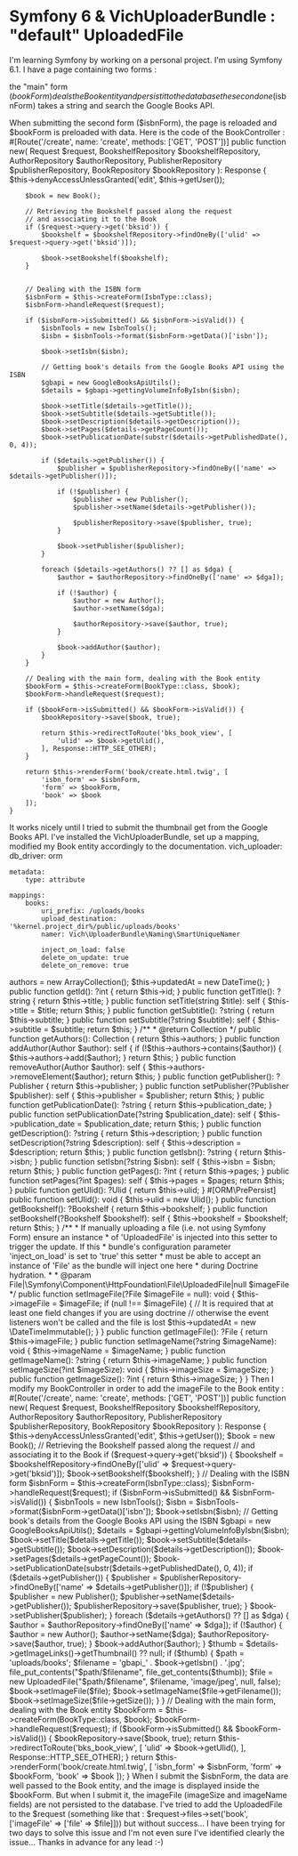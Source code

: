 
# Symfony 6 & VichUploaderBundle : "default" UploadedFile

I'm learning Symfony by working on a personal project. I'm using Symfony 6.1.
I have a page containing two forms :

the "main" form ($bookForm) deals the Book entity and persist it to the database
the second one ($isbnForm) takes a string and search the Google Books API.

When submitting the second form ($isbnForm), the page is reloaded and $bookForm is preloaded with data.
Here is the code of the BookController :
    #[Route('/create', name: 'create', methods: ['GET', 'POST'])]
    public function new(
        Request $request,
        BookshelfRepository $bookshelfRepository,
        AuthorRepository $authorRepository,
        PublisherRepository $publisherRepository,
        BookRepository $bookRepository
    ): Response {
        $this->denyAccessUnlessGranted('edit', $this->getUser());

        $book = new Book();

        // Retrieving the Bookshelf passed along the request
        // and associating it to the Book
        if ($request->query->get('bksid')) {
            $bookshelf = $bookshelfRepository->findOneBy(['ulid' => $request->query->get('bksid')]);

            $book->setBookshelf($bookshelf);
        }


        // Dealing with the ISBN form
        $isbnForm = $this->createForm(IsbnType::class);
        $isbnForm->handleRequest($request);

        if ($isbnForm->isSubmitted() && $isbnForm->isValid()) {
            $isbnTools = new IsbnTools();
            $isbn = $isbnTools->format($isbnForm->getData()['isbn']);

            $book->setIsbn($isbn);

            // Getting book's details from the Google Books API using the ISBN
            $gbapi = new GoogleBooksApiUtils();
            $details = $gbapi->gettingVolumeInfoByIsbn($isbn);

            $book->setTitle($details->getTitle());
            $book->setSubtitle($details->getSubtitle());
            $book->setDescription($details->getDescription());
            $book->setPages($details->getPageCount());
            $book->setPublicationDate(substr($details->getPublishedDate(), 0, 4));

            if ($details->getPublisher()) {
                $publisher = $publisherRepository->findOneBy(['name' => $details->getPublisher()]);

                if (!$publisher) {
                    $publisher = new Publisher();
                    $publisher->setName($details->getPublisher());

                    $publisherRepository->save($publisher, true);
                }

                $book->setPublisher($publisher);
            }

            foreach ($details->getAuthors() ?? [] as $dga) {
                $author = $authorRepository->findOneBy(['name' => $dga]);

                if (!$author) {
                    $author = new Author();
                    $author->setName($dga);

                    $authorRepository->save($author, true);
                }

                $book->addAuthor($author);
            }
        }

        // Dealing with the main form, dealing with the Book entity
        $bookForm = $this->createForm(BookType::class, $book);
        $bookForm->handleRequest($request);

        if ($bookForm->isSubmitted() && $bookForm->isValid()) {
            $bookRepository->save($book, true);

            return $this->redirectToRoute('bks_book_view', [
                'ulid' => $book->getUlid(),
            ], Response::HTTP_SEE_OTHER);
        }

        return $this->renderForm('book/create.html.twig', [
            'isbn_form' => $isbnForm,
            'form' => $bookForm,
            'book' => $book
        ]);
    }

It works nicely until I tried to submit the thumbnail get from the Google Books API.
I've installed the VichUploaderBundle, set up a mapping, modified my Book entity accordingly to the documentation.
vich_uploader:
    db_driver: orm

    metadata:
        type: attribute

    mappings:
        books:
            uri_prefix: /uploads/books
            upload_destination: '%kernel.project_dir%/public/uploads/books'
            namer: Vich\UploaderBundle\Naming\SmartUniqueNamer

            inject_on_load: false
            delete_on_update: true
            delete_on_remove: true

<?php

namespace App\Entity;

use App\Repository\BookRepository;
use DateTime;
use Doctrine\Common\Collections\ArrayCollection;
use Doctrine\Common\Collections\Collection;
use Doctrine\DBAL\Types\Types;
use Doctrine\ORM\Mapping as ORM;
use Symfony\Component\HttpFoundation\File\File;
use Symfony\Component\Uid\Ulid;
use Vich\UploaderBundle\Mapping\Annotation\Uploadable;
use Vich\UploaderBundle\Mapping\Annotation\UploadableField;

#[ORM\Entity(repositoryClass: BookRepository::class)]
#[ORM\HasLifecycleCallbacks]
#[Uploadable]
class Book
{
    #[ORM\Id]
    #[ORM\GeneratedValue]
    #[ORM\Column]
    private ?int $id = null;

    #[ORM\Column(length: 255)]
    private ?string $title = null;

    #[ORM\Column(length: 255, nullable: true)]
    private ?string $subtitle = null;

    #[ORM\ManyToMany(targetEntity: Author::class, inversedBy: 'books')]
    private Collection $authors;

    #[ORM\ManyToOne(inversedBy: 'books')]
    #[ORM\JoinColumn(nullable: false)]
    private ?Publisher $publisher = null;

    #[ORM\Column(length: 4, nullable: true)]
    private ?string $publication_date = null;

    #[ORM\Column(type: Types::TEXT, nullable: true)]
    private ?string $description = null;

    #[ORM\Column(length: 13, nullable: true)]
    private ?string $isbn = null;

    #[ORM\Column(nullable: true)]
    private ?int $pages = null;

    #[ORM\Column(type: 'ulid')]
    private ?Ulid $ulid = null;

    #[ORM\ManyToOne(inversedBy: 'books')]
    #[ORM\JoinColumn(nullable: false)]
    private ?Bookshelf $bookshelf = null;

    #[UploadableField(mapping: 'books', fileNameProperty: 'imageName', size: 'imageSize')]
    private ?File $imageFile = null;

    #[ORM\Column(type: 'string', nullable: true)]
    private ?string $imageName = null;

    #[ORM\Column(type: 'integer', nullable: true)]
    private ?int $imageSize = null;

    #[ORM\Column(type: 'datetime')]
    private ?\DateTimeInterface $updatedAt = null;

    public function __construct()
    {
        $this->authors = new ArrayCollection();
        $this->updatedAt = new DateTime();
    }

    public function getId(): ?int
    {
        return $this->id;
    }

    public function getTitle(): ?string
    {
        return $this->title;
    }

    public function setTitle(string $title): self
    {
        $this->title = $title;

        return $this;
    }

    public function getSubtitle(): ?string
    {
        return $this->subtitle;
    }

    public function setSubtitle(?string $subtitle): self
    {
        $this->subtitle = $subtitle;

        return $this;
    }

    /**
     * @return Collection<int, Author>
     */
    public function getAuthors(): Collection
    {
        return $this->authors;
    }

    public function addAuthor(Author $author): self
    {
        if (!$this->authors->contains($author)) {
            $this->authors->add($author);
        }

        return $this;
    }

    public function removeAuthor(Author $author): self
    {
        $this->authors->removeElement($author);

        return $this;
    }

    public function getPublisher(): ?Publisher
    {
        return $this->publisher;
    }

    public function setPublisher(?Publisher $publisher): self
    {
        $this->publisher = $publisher;

        return $this;
    }

    public function getPublicationDate(): ?string
    {
        return $this->publication_date;
    }

    public function setPublicationDate(?string $publication_date): self
    {
        $this->publication_date = $publication_date;

        return $this;
    }

    public function getDescription(): ?string
    {
        return $this->description;
    }

    public function setDescription(?string $description): self
    {
        $this->description = $description;

        return $this;
    }

    public function getIsbn(): ?string
    {
        return $this->isbn;
    }

    public function setIsbn(?string $isbn): self
    {
        $this->isbn = $isbn;

        return $this;
    }

    public function getPages(): ?int
    {
        return $this->pages;
    }

    public function setPages(?int $pages): self
    {
        $this->pages = $pages;

        return $this;
    }

    public function getUlid(): ?Ulid
    {
        return $this->ulid;
    }

    #[ORM\PrePersist]
    public function setUlid(): void
    {
        $this->ulid = new Ulid();
    }

    public function getBookshelf(): ?Bookshelf
    {
        return $this->bookshelf;
    }

    public function setBookshelf(?Bookshelf $bookshelf): self
    {
        $this->bookshelf = $bookshelf;

        return $this;
    }

    /**
     * If manually uploading a file (i.e. not using Symfony Form) ensure an instance
     * of 'UploadedFile' is injected into this setter to trigger the update. If this
     * bundle's configuration parameter 'inject_on_load' is set to 'true' this setter
     * must be able to accept an instance of 'File' as the bundle will inject one here
     * during Doctrine hydration.
     *
     * @param File|\Symfony\Component\HttpFoundation\File\UploadedFile|null $imageFile
     */
    public function setImageFile(?File $imageFile = null): void
    {
        $this->imageFile = $imageFile;

        if (null !== $imageFile) {
            // It is required that at least one field changes if you are using doctrine
            // otherwise the event listeners won't be called and the file is lost
            $this->updatedAt = new \DateTimeImmutable();
        }
    }

    public function getImageFile(): ?File
    {
        return $this->imageFile;
    }

    public function setImageName(?string $imageName): void
    {
        $this->imageName = $imageName;
    }

    public function getImageName(): ?string
    {
        return $this->imageName;
    }

    public function setImageSize(?int $imageSize): void
    {
        $this->imageSize = $imageSize;
    }

    public function getImageSize(): ?int
    {
        return $this->imageSize;
    }
}


Then I modify my BookController in order to add the imageFile to the Book entity :
    #[Route('/create', name: 'create', methods: ['GET', 'POST'])]
    public function new(
        Request $request,
        BookshelfRepository $bookshelfRepository,
        AuthorRepository $authorRepository,
        PublisherRepository $publisherRepository,
        BookRepository $bookRepository
    ): Response {
        $this->denyAccessUnlessGranted('edit', $this->getUser());

        $book = new Book();

        // Retrieving the Bookshelf passed along the request
        // and associating it to the Book
        if ($request->query->get('bksid')) {
            $bookshelf = $bookshelfRepository->findOneBy(['ulid' => $request->query->get('bksid')]);

            $book->setBookshelf($bookshelf);
        }


        // Dealing with the ISBN form
        $isbnForm = $this->createForm(IsbnType::class);
        $isbnForm->handleRequest($request);

        if ($isbnForm->isSubmitted() && $isbnForm->isValid()) {
            $isbnTools = new IsbnTools();
            $isbn = $isbnTools->format($isbnForm->getData()['isbn']);

            $book->setIsbn($isbn);

            // Getting book's details from the Google Books API using the ISBN
            $gbapi = new GoogleBooksApiUtils();
            $details = $gbapi->gettingVolumeInfoByIsbn($isbn);

            $book->setTitle($details->getTitle());
            $book->setSubtitle($details->getSubtitle());
            $book->setDescription($details->getDescription());
            $book->setPages($details->getPageCount());
            $book->setPublicationDate(substr($details->getPublishedDate(), 0, 4));

            if ($details->getPublisher()) {
                $publisher = $publisherRepository->findOneBy(['name' => $details->getPublisher()]);

                if (!$publisher) {
                    $publisher = new Publisher();
                    $publisher->setName($details->getPublisher());

                    $publisherRepository->save($publisher, true);
                }

                $book->setPublisher($publisher);
            }

            foreach ($details->getAuthors() ?? [] as $dga) {
                $author = $authorRepository->findOneBy(['name' => $dga]);

                if (!$author) {
                    $author = new Author();
                    $author->setName($dga);

                    $authorRepository->save($author, true);
                }

                $book->addAuthor($author);
            }

            $thumb = $details->getImageLinks()->getThumbnail() ?? null;

            if ($thumb) {
                $path = 'uploads/books';
                $filename = 'gbapi_' . $book->getIsbn() . '.jpg';

                file_put_contents("$path/$filename", file_get_contents($thumb));

                $file = new UploadedFile("$path/$filename", $filename, 'image/jpeg', null, false);

                $book->setImageFile($file);
                $book->setImageName($file->getFilename());
                $book->setImageSize($file->getSize());
            }
        }

        // Dealing with the main form, dealing with the Book entity
        $bookForm = $this->createForm(BookType::class, $book);
        $bookForm->handleRequest($request);

        if ($bookForm->isSubmitted() && $bookForm->isValid()) {
            $bookRepository->save($book, true);

            return $this->redirectToRoute('bks_book_view', [
                'ulid' => $book->getUlid(),
            ], Response::HTTP_SEE_OTHER);
        }

        return $this->renderForm('book/create.html.twig', [
            'isbn_form' => $isbnForm,
            'form' => $bookForm,
            'book' => $book
        ]);
    }

When I submit the $isbnForm, the data are well passed to the Book entity, and the image is displayed inside the $bookForm. But when I submit it, the imageFile (imageSize and imageName fields) are not persisted to the database.
I've tried to add the UploadedFile to the $request (something like that : $request->files->set('book', ['imageFile' => ['file' => $file]])) but without success...
I have been trying for two days to solve this issue and I'm not even sure I've identified clearly the issue...
Thanks in advance for any lead :-)

        